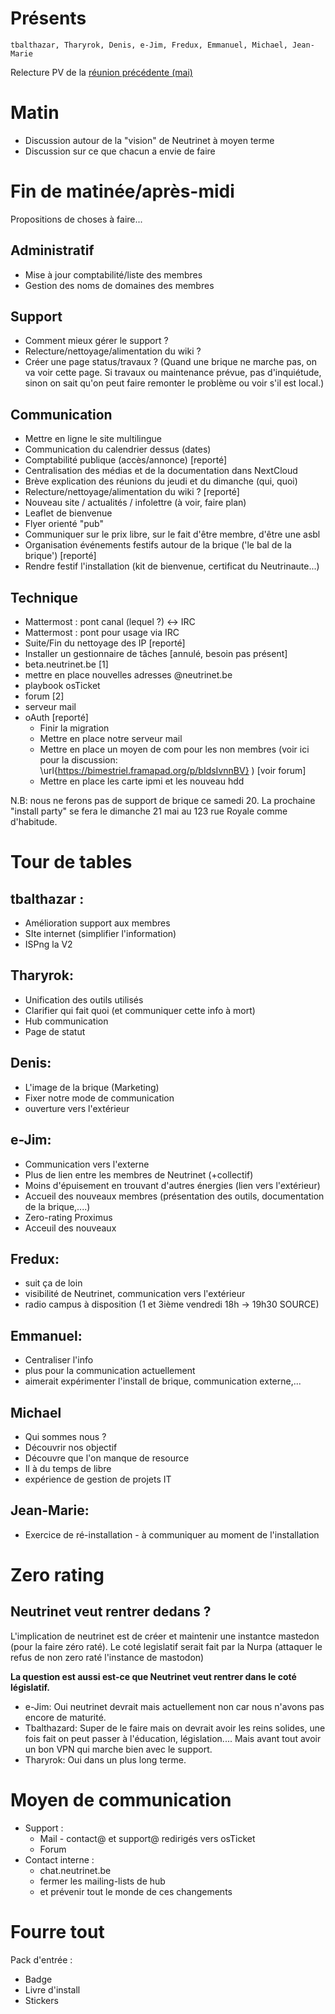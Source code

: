 <!-- TITLE: 05/20 (Journée) -->
<!-- SUBTITLE: Journée de travail -->


# Présents
    tbalthazar, Tharyrok, Denis, e-Jim, Fredux, Emmanuel, Michael, Jean-Marie
    
Relecture PV de la [réunion précédente (mai)](/pvs/2017/05-18)


# Matin

- Discussion autour de la "vision" de Neutrinet à moyen terme
- Discussion sur ce que chacun a envie de faire

# Fin de matinée/après-midi
Propositions de choses à faire...

## Administratif

- Mise à jour comptabilité/liste des membres
- Gestion des noms de domaines des membres

## Support

- Comment mieux gérer le support ?
- Relecture/nettoyage/alimentation du wiki ?
- Créer une page status/travaux ? (Quand une brique ne marche pas, on va voir cette page. Si travaux ou maintenance prévue, pas d'inquiétude, sinon on sait qu'on peut faire remonter le problème ou voir s'il est local.)

## Communication

- Mettre en ligne le site multilingue
- Communication du calendrier dessus (dates)
- Comptabilité publique (accès/annonce)  [reporté]
- Centralisation des médias et de la documentation dans NextCloud
- Brève explication des réunions du jeudi et du dimanche (qui, quoi)
- Relecture/nettoyage/alimentation du wiki ?   [reporté]
- Nouveau site / actualités / infolettre (à voir, faire plan)
- Leaflet de bienvenue
- Flyer orienté "pub"
- Communiquer sur le prix libre, sur le fait d'être membre, d'être une asbl
- Organisation événements festifs  autour de la brique ('le bal de la brique') [reporté]
- Rendre festif l'installation (kit de bienvenue, certificat du Neutrinaute...)

## Technique

- Mattermost : pont canal (lequel ?) <-> IRC
- Mattermost : pont pour usage via IRC
- Suite/Fin du nettoyage des IP [reporté]
- Installer un gestionnaire de tâches [annulé, besoin pas présent]
- beta.neutrinet.be [1] 
- mettre en place nouvelles adresses @neutrinet.be 
- playbook osTicket
- forum [2]
- serveur mail
- oAuth [reporté]
  * Finir la migration
  * Mettre en place notre serveur mail
  * Mettre en place un moyen de com pour les non membres (voir ici pour la discussion: \url{https://bimestriel.framapad.org/p/bIdsIvnnBV} ) [voir forum]
  * Mettre en place les carte ipmi et les nouveau hdd

N.B: nous ne ferons pas de support de brique ce samedi 20. La prochaine "install party" se fera le dimanche 21 mai au 123 rue Royale comme d'habitude.


# Tour de tables

## tbalthazar :

   * Amélioration support aux membres
   * SIte internet (simplifier l'information)
   * ISPng la V2

## Tharyrok:

   * Unification des outils utilisés 
   * Clarifier qui fait quoi (et communiquer cette info à mort)
   * Hub communication 
   * Page de statut

## Denis:

   * L'image de la brique (Marketing)
   * Fixer notre mode de communication
   * ouverture vers l'extérieur

## e-Jim:

   * Communication vers l'externe
   * Plus de lien entre les membres de Neutrinet (+collectif)
   * Moins d'épuisement en trouvant d'autres énergies (lien vers l'extérieur)
   * Accueil des nouveaux membres (présentation des outils, documentation de la brique,....)
   * Zero-rating Proximus
   * Acceuil des nouveaux

## Fredux:

   * suit ça de loin
   * visibilité de Neutrinet, communication vers l'extérieur
   * radio campus à disposition (1 et 3ième vendredi 18h -> 19h30 SOURCE)

## Emmanuel:

   * Centraliser l'info
   * plus pour la communication actuellement
   * aimerait expérimenter l'install de brique, communication externe,...

## Michael

   * Qui sommes nous ?
   * Découvrir nos objectif
   * Découvre que l'on manque de resource
   * Il à du temps de libre
   * expérience de gestion de projets IT

## Jean-Marie:

   * Exercice de ré-installation - à communiquer au moment de l'installation

# Zero rating

## Neutrinet veut rentrer dedans ?

L'implication de neutrinet est de créer et maintenir une instantce mastedon (pour la faire zéro raté). Le coté legislatif serait fait par la Nurpa (attaquer le refus de non zero raté l'instance de mastodon)

**La question est aussi est-ce que Neutrinet veut rentrer dans le coté législatif.**

- e-Jim:  Oui neutrinet devrait mais actuellement non car nous n'avons pas encore de maturité.
- Tbalthazard: Super de le faire mais on devrait avoir les reins solides, une fois fait on peut passer à l'éducation, législation.... Mais avant tout avoir un bon VPN qui marche bien avec le support.
- Tharyrok: Oui dans un plus long terme.


# Moyen de communication
* Support : 
	 * Mail - contact@ et support@ redirigés vers osTicket
	 * Forum
* Contact interne : 
	 * chat.neutrinet.be
	 * fermer les mailing-lists de hub
	 * et prévenir tout le monde de ces changements


# Fourre tout
Pack d'entrée :

 * Badge
 * Livre d'install
 * Stickers
